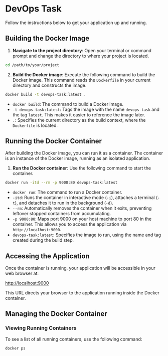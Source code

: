 # DevOps Task

Follow the instructions below to get your application up and running.

## Building the Docker Image

1. **Navigate to the project directory**: Open your terminal or command prompt and change the directory to where your project is located.

```sh
cd /path/to/your/project
```

2. **Build the Docker image**: Execute the following command to build the Docker image. This command reads the `Dockerfile` in your current directory and constructs the image.

```sh
docker build -t devops-task:latest .
```

- `docker build`: The command to build a Docker image.
- `-t devops-task:latest`: Tags the image with the name `devops-task` and the tag `latest`. This makes it easier to reference the image later.
- `.`: Specifies the current directory as the build context, where the `Dockerfile` is located.

## Running the Docker Container

After building the Docker image, you can run it as a container. The container is an instance of the Docker image, running as an isolated application.

1. **Run the Docker container**: Use the following command to start the container.

```sh
docker run -itd --rm -p 9000:80 devops-task:latest
```

- `docker run`: The command to run a Docker container.
- `-itd`: Runs the container in interactive mode (`-i`), attaches a terminal (`-t`), and detaches it to run in the background (`-d`).
- `--rm`: Automatically removes the container when it exits, preventing leftover stopped containers from accumulating.
- `-p 9000:80`: Maps port 9000 on your host machine to port 80 in the container. This allows you to access the application via `http://localhost:9000`.
- `devops-task:latest`: Specifies the image to run, using the name and tag created during the build step.

## Accessing the Application

Once the container is running, your application will be accessible in your web browser at:

[http://localhost:9000](http://localhost:9000)

This URL directs your browser to the application running inside the Docker container.

## Managing the Docker Container

### Viewing Running Containers

To see a list of all running containers, use the following command:

```sh
docker ps
```

